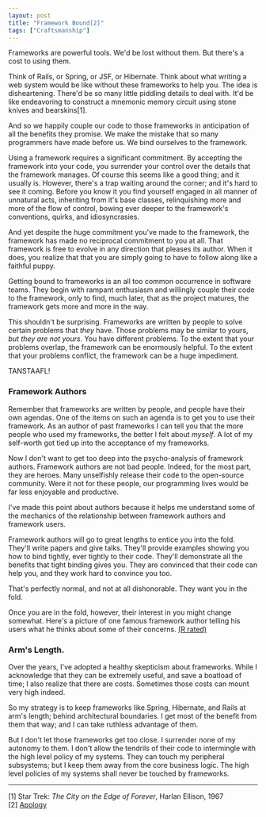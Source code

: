 ```yaml
---
layout: post
title: "Framework Bound[2]"
tags: ["Craftsmanship"]
---
```

Frameworks are powerful tools.  We'd be lost without them.  But there's a cost to using them.

Think of Rails, or Spring, or JSF, or Hibernate.  Think about what writing a web system would be like without these frameworks to help you.  The idea is disheartening.  There'd be so many little piddling details to deal with.  It'd be like endeavoring to construct a mnemonic memory circuit using stone knives and bearskins[1].

And so we happily couple our code to those frameworks in anticipation of all the benefits they promise.  We make the mistake that so many programmers have made before us.  We bind ourselves to the framework.

Using a framework requires a significant commitment.  By accepting the framework into your code, you surrender your control over the details that the framework manages.  Of course this seems like a good thing; and it usually is.  However, there's a trap waiting around the corner; and it's hard to see it coming. Before you know it you find yourself engaged in all manner of unnatural acts, inheriting from it's base classes, relinquishing more and more of the flow of control, bowing ever deeper to the framework's conventions, quirks, and idiosyncrasies.  

And yet despite the huge commitment you've made to the framework, the framework has made no reciprocal commitment to you at all.  That framework is free to evolve in any direction that pleases its author.  When it does, you realize that that you are simply going to have to follow along like a faithful puppy. 

Getting bound to frameworks is an all too common occurrence in software teams.  They begin with rampant enthusiasm and willingly couple their code to the framework, only to find, much later, that as the project matures, the framework gets more and more in the way.

This shouldn't be surprising.  Frameworks are written by people to solve certain problems that _they_ have.  Those problems may be similar to yours, _but they are not yours_.  You have different problems.  To the extent that your problems overlap, the framework can be enormously helpful.  To the extent that your problems conflict, the framework can be a huge impediment.  

TANSTAAFL!

### Framework Authors
Remember that frameworks are written by people, and people have their own agendas.  One of the items on such an agenda is to get you to use their framework.  As an author of past frameworks I can tell you that the more people who used my frameworks, the better I felt about _myself_.  A lot of my self-worth got tied up into the acceptance of my frameworks.  

Now I don't want to get too deep into the psycho-analysis of framework authors.  Framework authors are not bad people.  Indeed, for the most part, they are heroes.  Many unselfishly release their code to the open-source community.  Were it not for these people, our programming lives would be far less enjoyable and productive.

I've made this point about authors because it helps me understand some of the mechanics of the relationship between framework authors and framework users.  

Framework authors will go to great lengths to entice you into the fold.  They'll write papers and give talks.  They'll provide examples showing you how to bind tightly, ever tightly to their code.  They'll demonstrate all the benefits that tight binding gives you.  They are convinced that their code can help you, and they work hard to convince you too.

That's perfectly normal, and not at all dishonorable.  They want you in the fold.

Once you are in the fold, however, their interest in you might change somewhat.  Here's a picture of one famous framework author telling his users what he thinks about some of their concerns. [(R rated)](https://www.flickr.com/photos/planetargon/127984254/) 

### Arm's Length.
Over the years, I've adopted a healthy skepticism about frameworks.  While I acknowledge that they can be extremely useful, and save a boatload of time; I also realize that there are costs.  Sometimes those costs can mount very high indeed.  

So my strategy is to keep frameworks like Spring, Hibernate, and Rails at arm's length; behind architectural boundaries.  I get most of the benefit from them that way; and I can take ruthless advantage of them. 

But I don't let those frameworks get too close.  I surrender none of my autonomy to them.  I don't allow the tendrils of their code to intermingle with the high level policy of my systems.  They can touch my peripheral subsystems; but I keep them away from the core business logic.  The high level policies of my systems shall never be touched by frameworks.
 

-----
[1] Star Trek: _The City on the Edge of Forever_, Harlan Ellison, 1967  
[2] [Apology](https://gist.github.com/unclebob/2abcce451bafeab421f2)







 



